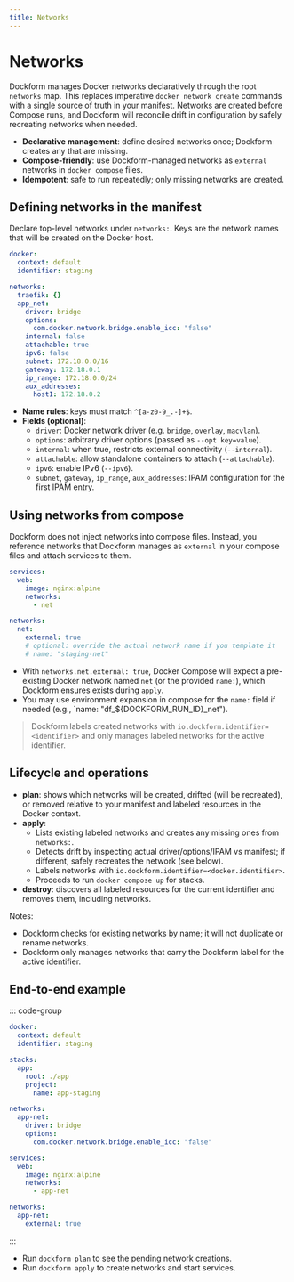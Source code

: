 ```yaml
---
title: Networks
---
```


# Networks

Dockform manages Docker networks declaratively through the root `networks` map.
This replaces imperative `docker network create` commands with a single source of truth in your manifest. Networks are created before Compose runs, and Dockform will reconcile drift in configuration by safely recreating networks when needed.

- **Declarative management**: define desired networks once; Dockform creates any that are missing.
- **Compose-friendly**: use Dockform-managed networks as `external` networks in `docker compose` files.
- **Idempotent**: safe to run repeatedly; only missing networks are created.

## Defining networks in the manifest

Declare top-level networks under `networks:`. Keys are the network names that will be created on the Docker host.

```yaml [dockform.yaml]
docker:
  context: default
  identifier: staging

networks:
  traefik: {}
  app_net:
    driver: bridge
    options:
      com.docker.network.bridge.enable_icc: "false"
    internal: false
    attachable: true
    ipv6: false
    subnet: 172.18.0.0/16
    gateway: 172.18.0.1
    ip_range: 172.18.0.0/24
    aux_addresses:
      host1: 172.18.0.2
```

- **Name rules**: keys must match `^[a-z0-9_.-]+$`.
- **Fields (optional)**:
  - `driver`: Docker network driver (e.g. `bridge`, `overlay`, `macvlan`).
  - `options`: arbitrary driver options (passed as `--opt key=value`).
  - `internal`: when true, restricts external connectivity (`--internal`).
  - `attachable`: allow standalone containers to attach (`--attachable`).
  - `ipv6`: enable IPv6 (`--ipv6`).
  - `subnet`, `gateway`, `ip_range`, `aux_addresses`: IPAM configuration for the first IPAM entry.

## Using networks from compose

Dockform does not inject networks into compose files. Instead, you reference networks that Dockform manages as `external` in your compose files and attach services to them.

```yaml [docker-compose.yaml]
services:
  web:
    image: nginx:alpine
    networks:
      - net

networks:
  net:
    external: true
    # optional: override the actual network name if you template it
    # name: "staging-net"
```

- With `networks.net.external: true`, Docker Compose will expect a pre-existing Docker network named `net` (or the provided `name:`), which Dockform ensures exists during `apply`.
- You may use environment expansion in compose for the `name:` field if needed (e.g., `name: "df_${DOCKFORM_RUN_ID}_net").

> Dockform labels created networks with `io.dockform.identifier=<identifier>` and only manages labeled networks for the active identifier.

## Lifecycle and operations

- **plan**: shows which networks will be created, drifted (will be recreated), or removed relative to your manifest and labeled resources in the Docker context.
- **apply**:
  - Lists existing labeled networks and creates any missing ones from `networks:`.
  - Detects drift by inspecting actual driver/options/IPAM vs manifest; if different, safely recreates the network (see below).
  - Labels networks with `io.dockform.identifier=<docker.identifier>`.
  - Proceeds to run `docker compose up` for stacks.
- **destroy**: discovers all labeled resources for the current identifier and removes them, including networks.

Notes:
- Dockform checks for existing networks by name; it will not duplicate or rename networks.
- Dockform only manages networks that carry the Dockform label for the active identifier.

## End-to-end example

::: code-group

```yaml [dockform.yaml]
docker:
  context: default
  identifier: staging

stacks:
  app:
    root: ./app
    project:
      name: app-staging

networks:
  app-net:
    driver: bridge
    options:
      com.docker.network.bridge.enable_icc: "false"
```

```yaml [app/docker-compose.yaml]
services:
  web:
    image: nginx:alpine
    networks:
      - app-net

networks:
  app-net:
    external: true
```

:::

- Run `dockform plan` to see the pending network creations.
- Run `dockform apply` to create networks and start services.
